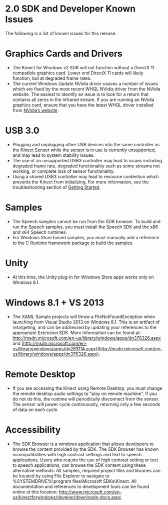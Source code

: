 2.0 SDK and Developer Known Issues  
==================================  

The following is a list of known issues for this release.  

<span id="ID4EO"></span>

Graphics Cards and Drivers  
==========================  

-   The Kinect for Windows v2 SDK will not function without a DirectX 11 compatible graphics card. Lower end DirectX 11 cards will likely function, but at degraded frame rates.  
-   The current Windows Update NVidia driver causes a number of issues which are fixed by the most recent WHQL NVidia driver from the NVidia website. The easiest to identify an issue is to look for a return that contains all zeros in the Infrared stream. If you are running an NVidia graphics card, ensure that you have the latest WHQL driver installed from [NVidia’s website](http://www.nvidia.com/download/driverResults.aspx/75992/en-us).  

<span id="ID4E5"></span>

USB 3.0  
=======  

-   Plugging and unplugging other USB devices into the same controller as the Kinect Sensor while the sensor is in use is currently unsupported, and may lead to system stability issues.  
-   The use of an unsupported USB3 controller may lead to issues including degraded frame rate, degraded functionality such as some streams not working, or complete loss of sensor functionality.  
-   Using a shared USB3 controller may lead to resource contention which prevents the Kinect from initializing. For more information, see the troubleshooting section of [Getting Started](Getting_Started.md).  

<span id="ID4EQB"></span>

Samples  
=======  

-   The Speech samples cannot be run from the SDK browser. To build and run the Speech samples, you must install the Speech SDK and the x86 and x64 Speech runtimes.  
-   For Windows Store based samples, you must manually add a reference to the C Runtime framework package to build the samples.  

<span id="ID4E3B"></span>

Unity  
=====  

-   At this time, the Unity plug-in for Windows Store apps works only on Windows 8.1.  

<span id="ID4EGC"></span>

Windows 8.1 + VS 2013  
=====================  

-   The XAML Sample projects will throw a FileNotFoundException when launching from Visual Studio 2013 on Windows 8.1. This is an artifact of retargeting, and can be addressed by updating your references to the appropriate Extension SDK. More information can be found at: <http://msdn.microsoft.com/en-us/library/windows/apps/dn376326.aspx> and [http://msdn.microsoft.com/en-us/library/windows/apps/dn263114.aspx](http://msdn.microsoft.com/en-us/library/windows/apps/dn376326.aspx).  

<span id="ID4EXC"></span>

Remote Desktop  
==============  

-   If you are accessing the Kinect using Remote Desktop, you must change the remote desktop audio settings to "play on remote machine". If you do not do this, the runtime will periodically disconnect from the sensor.  The sensor will power cycle continuously, returning only a few seconds of data on each cycle.

<span id="ID4EBD"></span>

Accessibility  
=============  

-   The SDK Browser is a windows application that allows developers to browse the content provided by the SDK. The SDK Browser has known incompatibilities with high contrast settings and text to speech applications. Users who require the use of high contrast setting or text to speech applications, can browse the SDK content using these alternative methods: All samples, required project files and libraries can be located by using File Explorer to navigate to %SYSTEMDRIVE%\\program files\\Microsoft SDKs\\Kinect. All documentation and references to development tools can be found online at this location: <http://www.microsoft.com/en-us/kinectforwindows/develop/downloads-docs.aspx>.  



<!--Please do not edit the data in the comment block below.-->
<!--
TOCTitle : 2.0 SDK and Developer Known Issues
RLTitle : 2.0 SDK and Developer Known Issues
KeywordA : O:Microsoft.Kinect.k4w_relnotes_2pt0
KeywordA : 56c42e24-d233-8c6c-3825-981c219e8087
KeywordK : 2.0 SDK and Developer Known Issues
KeywordK : release notes, known issues
AssetID : 56c42e24-d233-8c6c-3825-981c219e8087
Locale : en-us
CommunityContent : 1
TopicType : kbOrient
DocSet : K4Wv2
ProjType : K4Wv2Proj
Technology : Kinect for Windows
Product : Kinect for Windows SDK v2
productversion : 20
-->
